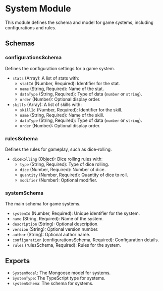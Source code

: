 # System Module

This module defines the schema and model for game systems, including configurations and rules.

## Schemas

### configurationsSchema

Defines the configuration settings for a game system.

- `stats` (Array): A list of stats with:
  - `statId` (Number, Required): Identifier for the stat.
  - `name` (String, Required): Name of the stat.
  - `dataType` (String, Required): Type of data (`number` or `string`).
  - `order` (Number): Optional display order.
- `skills` (Array): A list of skills with:
  - `skillId` (Number, Required): Identifier for the skill.
  - `name` (String, Required): Name of the skill.
  - `dataType` (String, Required): Type of data (`number` or `string`).
  - `order` (Number): Optional display order.

### rulesSchema

Defines the rules for gameplay, such as dice-rolling.

- `diceRolling` (Object): Dice rolling rules with:
  - `type` (String, Required): Type of dice rolling.
  - `dice` (Number, Required): Number of dice.
  - `quantity` (Number, Required): Quantity of dice to roll.
  - `modifier` (Number): Optional modifier.

### systemSchema

The main schema for game systems.

- `systemId` (Number, Required): Unique identifier for the system.
- `name` (String, Required): Name of the system.
- `description` (String): Optional description.
- `version` (String): Optional version number.
- `author` (String): Optional author name.
- `configuration` (configurationsSchema, Required): Configuration details.
- `rules` (rulesSchema, Required): Rules for the system.

## Exports

- `SystemModel`: The Mongoose model for systems.
- `SystemType`: The TypeScript type for systems.
- `systemSchema`: The schema for systems.

